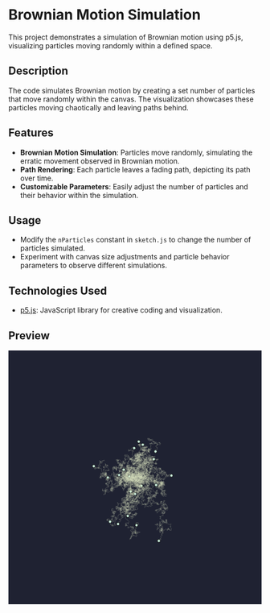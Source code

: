 # Brownian Motion Simulation

This project demonstrates a simulation of Brownian motion using p5.js, visualizing particles moving randomly within a defined space.

## Description

The code simulates Brownian motion by creating a set number of particles that move randomly within the canvas. The visualization showcases these particles moving chaotically and leaving paths behind.

## Features

- **Brownian Motion Simulation**: Particles move randomly, simulating the erratic movement observed in Brownian motion.
- **Path Rendering**: Each particle leaves a fading path, depicting its path over time.
- **Customizable Parameters**: Easily adjust the number of particles and their behavior within the simulation.

## Usage

- Modify the `nParticles` constant in `sketch.js` to change the number of particles simulated.
- Experiment with canvas size adjustments and particle behavior parameters to observe different simulations.

## Technologies Used

- [p5.js](https://p5js.org/): JavaScript library for creative coding and visualization.

## Preview

![Simulation](assets/brownian-motion.gif)
